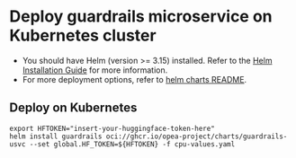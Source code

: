 # Deploy guardrails microservice on Kubernetes cluster

- You should have Helm (version >= 3.15) installed. Refer to the [Helm Installation Guide](https://helm.sh/docs/intro/install/) for more information.
- For more deployment options, refer to [helm charts README](https://github.com/opea-project/GenAIInfra/tree/main/helm-charts#readme).

## Deploy on Kubernetes

```
export HFTOKEN="insert-your-huggingface-token-here"
helm install guardrails oci://ghcr.io/opea-project/charts/guardrails-usvc --set global.HF_TOKEN=${HFTOKEN} -f cpu-values.yaml
```
